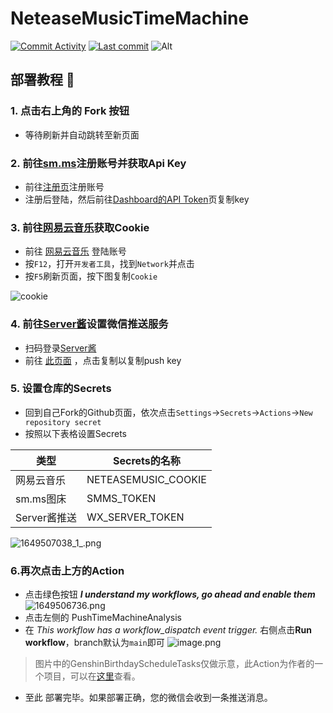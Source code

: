 # NeteaseMusicTimeMachine

[![Commit Activity](https://img.shields.io/github/commit-activity/m/aquamarine5/NeteaseMusicTimeMachine)]()
[![Last commit](https://img.shields.io/github/last-commit/aquamarine5/NeteaseMusicTimeMachine)]()
![Alt](https://repobeats.axiom.co/api/embed/80a66b80fa4d43fd5823074932c149e6f547e248.svg "Repobeats analytics image")

## 部署教程 👀
### 1. 点击右上角的 Fork 按钮
- 等待刷新并自动跳转至新页面
### 2. 前往[sm.ms](https://sm.ms/)注册账号并获取Api Key
- 前往[注册页](https://sm.ms/register)注册账号
- 注册后登陆，然后前往[Dashboard的API Token](https://sm.ms/home/apitoken)页复制key

### 3. 前往[网易云音乐](https://music.163.com/)获取Cookie
- 前往 [网易云音乐](https://music.163.com/) 登陆账号
- 按`F12`，打开`开发者工具`，找到`Network`并点击
- 按`F5`刷新页面，按下图复制`Cookie`

![cookie](https://i.loli.net/2020/10/28/TMKC6lsnk4w5A8i.png)

### 4. 前往[Server酱](https://sct.ftqq.com/)设置微信推送服务
- 扫码登录[Server酱](https://sct.ftqq.com/)
- 前往 [此页面](https://sct.ftqq.com/sendkey) ，点击复制以复制push key

### 5. 设置仓库的Secrets
- 回到自己Fork的Github页面，依次点击`Settings`->`Secrets`->`Actions`->`New repository secret`
- 按照以下表格设置Secrets

| 类型       | Secrets的名称       |
| ----- | ----- |
| 网易云音乐 | NETEASEMUSIC_COOKIE |
| sm.ms图床 | SMMS_TOKEN |
| Server酱推送 | WX_SERVER_TOKEN |

![1649507038_1_.png](https://s2.loli.net/2022/04/09/EYVaXvuBFx9gH1J.png)

### 6.再次点击上方的Action
- 点击绿色按钮  ***I understand my workflows, go ahead and enable them***
![1649506736.png](https://s2.loli.net/2022/04/09/ZapToF4lhjEIKxu.png)  
- 点击左侧的 PushTimeMachineAnalysis
- 在 *This workflow has a workflow_dispatch event trigger.* 右侧点击**Run workflow**，branch默认为`main`即可
![image.png](https://s2.loli.net/2022/04/09/PvIwmryp7YQZsn1.png)

> 图片中的GenshinBirthdayScheduleTasks仅做示意，此Action为作者的一个项目，可以在[这里](https://github.com/aquamarine5/GenshinBirthdayReceiver)查看。

- 至此 部署完毕。如果部署正确，您的微信会收到一条推送消息。
